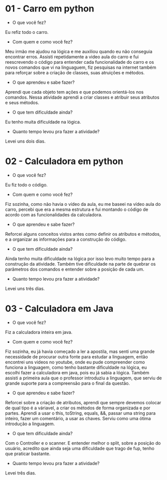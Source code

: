 <h1> 01 - Carro em python </h1>

- O que você fez?

Eu refiz todo o carro.

- Com quem e como você fez?

Meu irmão me ajudou na lógica e me auxiliou quando eu não conseguia encontrar erros. Assisti repetidamente a video aula do carro e fui reescrevendo o código para entender cada funcionalidade do carro e os novos comandos que vi na linguaguem, fiz pesquisas na internet também para reforçar sobre a criação de classes, suas atruições e métodos.

- O que aprendeu e sabe fazer?

Aprendi que cada objeto tem ações e que podemos orientá-los nos comandos. Nessa atividade aprendi a criar classes e atribuir seus atributos e seus métodos. 

- O que tem dificuldade ainda?

Eu tenho muita dificuldade na lógica.

- Quanto tempo levou pra fazer a atividade?

Levei uns dois dias.

<h1> 02 - Calculadora em python </h1>

- O que você fez?

Eu fiz todo o código.

- Com quem e como você fez?

Fiz sozinha, como não havia o vídeo da aula, eu me baseei na vídeo aula do carro, percebi que era a mesma estrutura e fui montando o código de acordo com as funcionalidades da calculadora.

- O que aprendeu e sabe fazer?

Reforcei alguns conceitos vistos antes como definir os atributos e métodos, e a organizar as informações para a construção do código. 
- O que tem dificuldade ainda?

Ainda tenho muita dificuldade na lógica por isso levo muito tempo para a construção da atividade. Também tive dificuldade na parte de quebrar os parâmetros dos comandos e entender sobre a posição de cada um.

- Quanto tempo levou pra fazer a atividade?

Levei uns três dias.

<h1> 03 - Calculadora em Java </h1>

- O que você fez?

Fiz a calculadora inteira em java. 

- Com quem e como você fez?

Fiz sozinha, eu já havia começado a ler a apostila, 
mas senti uma grande necessidade de procurar outra fonte para estudar a linguagem, 
então encontrei uns videos no youtube, onde eu pude compreender como funciona a linguagem, como tenho 
bastante dificuldade na lógica, eu escolhi fazer a calculadora em java, pois eu já sabia a lógica. Também assisti a primeira aula 
que o professor introduziu a linguagem, que serviu de grande suporte para a compreensão para o final da questão.


- O que aprendeu e sabe fazer?

Reforcei sobre a criação de atributos, aprendi que sempre devemos colocar de qual tipo é a váriavel, a criar os métodos
de forma organizada e por partes. Aprendi a usar o this, toString, equals, &&, passar uma string para inteiro, fazer um comentário, a usar as chaves.
Serviu como uma ótima introdução a linguagem.


- O que tem dificuldade ainda?

Com o Controller e o scanner. E entender melhor o split, sobre a posição do usuário, 
acredito que ainda seja uma dificuldade que trago de fup, tenho que praticar bastante.


- Quanto tempo levou pra fazer a atividade?

Levei três dias.



